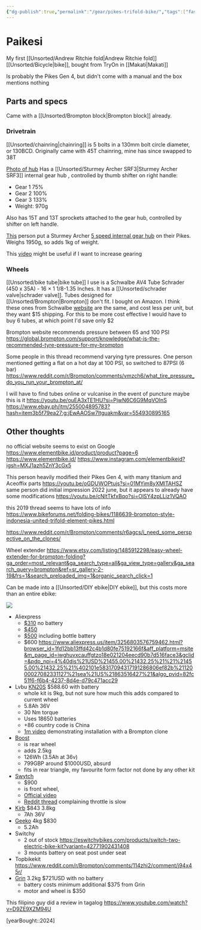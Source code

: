 ```yaml
---
{"dg-publish":true,"permalink":"/gear/pikes-trifold-bike/","tags":["favourite"]}
---
```



# Paikesi

My first [[Unsorted/Andrew Ritchie fold\|Andrew Ritchie fold]] [[Unsorted/Bicycle\|bike]], bought from TryOn in [[Makati\|Makati]]

Is probably the Pikes Gen 4, but didn't come with a manual and the box mentions nothing

## Parts and specs

Came with a [[Unsorted/Brompton block\|Brompton block]] already.



### Drivetrain

[[Unsorted/chainring\|chainring]] is 5 bolts in a 130mm bolt circle diameter, or 130BCD. Originally came with 45T chainring, mine has since swapped to 38T

[Photo of hub](https://photos.app.goo.gl/8X14f16KaWavsz1K7)
Has a [[Unsorted/Sturmey Archer SRF3\|Sturmey Archer SRF3]] internal gear hub , controlled by thumb shifter on right handle:
- Gear 1 75%
- Gear 2 100%
- Gear 3 133%
- Weight: 970g

Also has 15T and 13T sprockets attached to the gear hub, controlled by shifter on left handle. 

[This](https://www.carousell.ph/p/pikes-gen-4-brompton-style-folding-bike-with-accessories-1162944318/) person put a Sturmey Archer [5 speed internal gear hub](https://www.sturmey-archer.com/en/products/detail/rx-rf5) on their Pikes. Weighs 1950g, so adds 1kg of weight.

This [video](https://youtu.be/-Q9wd8Ewlec?si=knmxQ1P7XdnLpPU1) might be useful if I want to increase gearing

### Wheels

[[Unsorted/bike tube\|bike tube]] I use is a Schwalbe AV4 Tube Schrader (450 x 35A) - 16 × 1 1/8-1.35 Inches. It has a [[Unsorted/schrader valve\|schrader valve]]. Tubes designed for [[Unsorted/Brompton\|Brompton]] don't fit. I bought on Amazon. I think these ones from Schwalbe [website](https://www.schwalbetires.com/SCHWALBE-TUBE-ITEM-4-16-18-10410310) are the same, and cost less per unit, but they want $15 shipping. For this to be more cost effective I would have to buy 6 tubes, at which point I'd save only $2

Brompton website recommends pressure between 65 and 100 PSI
https://global.brompton.com/support/knowledge/what-is-the-recommended-tyre-pressure-for-my-brompton

Some people in this thread recommend varying tyre pressures. One person mentioned getting a flat on a hot day at 100 PSI, so switched to 87PSI (6 bar)
https://www.reddit.com/r/Brompton/comments/vmzch6/what_tire_pressure_do_you_run_your_brompton_at/

 I will have to find tubes online or vulcanise in the event of puncture
maybe this is it
https://youtu.be/ouEA3xTE1HU?si=PjwN6C6G9MqVOInS
https://www.ebay.ph/itm/255004895783?hash=item3b5f79ea27:g:jEwAAOSw7ltguakm&var=554930895165 

## Other thoughts

no official website seems to exist on Google
https://www.elementbike.id/product/product?page=6 
https://www.elementbike.id/
https://www.instagram.com/elementbikeid?igsh=MXJ1azh5ZnY3cGx5

This person heavily modified their Pikes Gen 4, with many titanium and Aceoffix parts https://youtu.be/oGDUWOPtujs?si=01MYim8yXMlTAHSZ
same person did initial impression 2022 june, but it appears to already have some modifications https://youtu.be/cNItTkfxBqo?si=OlSY4zpLLiz1VQAO 

this 2019 thread seems to have lots of info
https://www.bikeforums.net/folding-bikes/1186639-brompton-style-indonesia-united-trifold-element-pikes.html 

https://www.reddit.com/r/Brompton/comments/r6agcs/i_need_some_perspective_on_the_clones/





Wheel extender
https://www.etsy.com/listing/1485912298/easy-wheel-extender-for-brompton-folding?ga_order=most_relevant&ga_search_type=all&ga_view_type=gallery&ga_search_query=brompton&ref=sr_gallery-2-19&frs=1&search_preloaded_img=1&organic_search_click=1

Can be made into a [[Unsorted/DIY ebike\|DIY ebike]], but this costs more than an entire ebike:

![](https://ae01.alicdn.com/kf/Se011952f358744e2b6038a50cb62eab6s.jpg)

- Aliexpress 
	- [$310](https://www.aliexpress.us/item/3256804254609973.html?spm=a2g0o.detail.pcDetailTopMoreOtherSeller.8.6ff91NXY1NXYAe&gps-id=pcDetailTopMoreOtherSeller&scm=1007.40000.327270.0&scm_id=1007.40000.327270.0&scm-url=1007.40000.327270.0&pvid=0a5760ab-f6c8-4a48-9099-10d507c7521c&_t=gps-id:pcDetailTopMoreOtherSeller,scm-url:1007.40000.327270.0,pvid:0a5760ab-f6c8-4a48-9099-10d507c7521c,tpp_buckets:668%232846%238114%231999&pdp_npi=4%40dis%21USD%21295.00%21280.25%21%21%21295.00%21280.25%21%402101e7f617094449731724652e65bf%2112000029189721640%21rec%21US%21863516427%21&utparam-url=scene%3ApcDetailTopMoreOtherSeller%7Cquery_from%3A) no battery
	- [$450](https://www.aliexpress.us/item/3256804766478405.html?spm=a2g0o.detail.pcDetailTopMoreOtherSeller.2.6ff91NXY1NXYAe&gps-id=pcDetailTopMoreOtherSeller&scm=1007.40000.327270.0&scm_id=1007.40000.327270.0&scm-url=1007.40000.327270.0&pvid=0a5760ab-f6c8-4a48-9099-10d507c7521c&_t=gps-id:pcDetailTopMoreOtherSeller,scm-url:1007.40000.327270.0,pvid:0a5760ab-f6c8-4a48-9099-10d507c7521c,tpp_buckets:668%232846%238114%231999&pdp_npi=4%40dis%21USD%21395.00%21395.00%21%21%21395.00%21395.00%21%402101e7f617094449731724652e65bf%2112000031136320781%21rec%21US%21863516427%21&utparam-url=scene%3ApcDetailTopMoreOtherSeller%7Cquery_from%3A)
	- [$500](https://www.aliexpress.us/item/2255800345294753.html?browser_id=1fd12bb13ffd42c4b1d80fe75192166f&aff_platform=msite&m_page_id=iwghuvxcauffgtzo18e021204eecd90b7d516face3&gclid=&pdp_npi=4%40dis%21USD%21175.00%21175.00%21%21%21175.00%21175.00%21%402101e58317094317191286806ef82b%2112000028592654243%21sea%21US%21863516427%21&algo_pvid=82fc51f6-f6b4-4237-8d4e-d79c471acc29 ) including bottle battery
	- $600 https://www.aliexpress.us/item/3256803576759462.html?browser_id=1fd12bb13ffd42c4b1d80fe75192166f&aff_platform=msite&m_page_id=iwghuvxcauffgtzo18e021204eecd90b7d516face3&gclid=&pdp_npi=4%40dis%21USD%21455.00%21432.25%21%21%21455.00%21432.25%21%402101e58317094317191286806ef82b%2112000027082331127%21sea%21US%21863516427%21&algo_pvid=82fc51f6-f6b4-4237-8d4e-d79c471acc29
- Lvbu [KN20S](https://www.lvbu.tech/en/product/detail/kn?-lvbuYouTubeLMxyd_bQJWk) $588.60 with battery
	- whole kit is 9kg, but not sure how much this adds compared to current wheel 
	- 5.8Ah 36V
	- 30 Nm torque
	- Uses 18650 batteries
	- +86 country code is China
	- [1m video](https://youtu.be/LMxyd_bQJWk?si=coHk88E_hpSOT4AM) demonstrating installation with a Brompton clone
- [Boost](https://boostbike.uk/projectlondon) 
	- is rear wheel
	- adds 2.5kg
	- 126Wh (3.5Ah at 36v)
	- 799GBP around $1000USD, absurd
	- fits in rear triangle, my favourite form factor not done by any other kit
- [Swytch](https://www.swytchbike.com/folding-ebike-conversion-kit/) 
	- $900
	- is front wheel, 
	- [Official video](https://youtu.be/NRdCT2odJ_I?si=e9jC_phWiQMwrXUh)
	- [Reddit thread](https://www.reddit.com/r/Brompton/comments/1330grr/the_brompton_swytch_kit_my_impressions_so_far/) complaining throttle is slow
- [Kirb](https://kirbebike.com/products/kirbebike-ez-rider-kit?variant=43316993392793) $843 3.8kg
	- 7Ah 36V
- [Geeko](https://www.100g.tech/product/geeko-brompton/) 4kg $830
	- 5.2Ah
- Switchy
	- 2 out of stock https://eswitchybikes.com/products/switch-two-electric-bike-kit?variant=42771902431408
	- 3 mounts battery on seat post under seat
- Topbikekit https://www.reddit.com/r/Brompton/comments/114zhi2/comment/j94x45r/ 
- [Grin](https://ebikes.ca/brompton-direct-drive-motor-ca3-kit.html) 3.2kg  $721USD with no battery
	- battery costs minimum additional $375 from Grin
	- motor and wheel is $350


This filipino guy did a review in tagalog https://www.youtube.com/watch?v=D9ZE9XZM94U

[yearBought::2024]